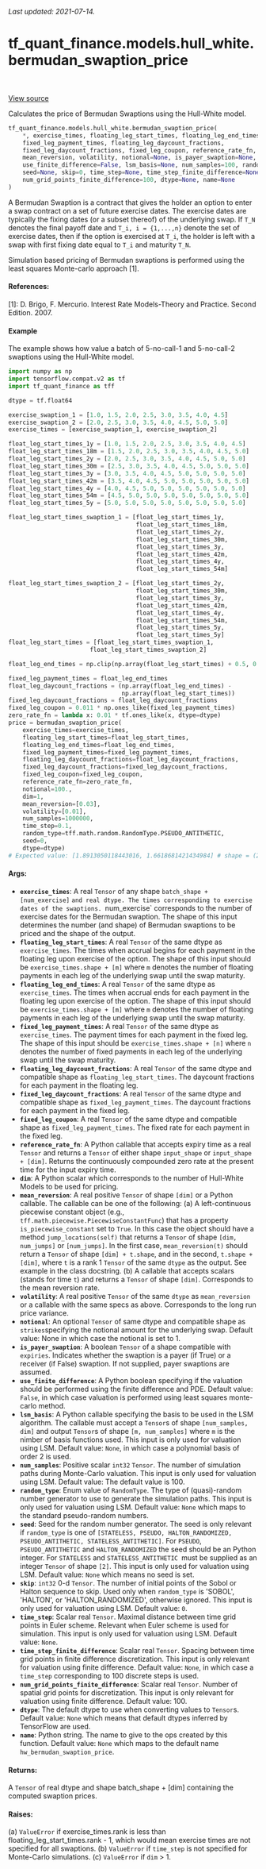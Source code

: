 <!--
This file is generated by a tool. Do not edit directly.
For open-source contributions the docs will be updated automatically.
-->

*Last updated: 2021-07-14.*

<div itemscope itemtype="http://developers.google.com/ReferenceObject">
<meta itemprop="name" content="tf_quant_finance.models.hull_white.bermudan_swaption_price" />
<meta itemprop="path" content="Stable" />
</div>

# tf_quant_finance.models.hull_white.bermudan_swaption_price

<!-- Insert buttons and diff -->

<table class="tfo-notebook-buttons tfo-api" align="left">
</table>

<a target="_blank" href="https://github.com/google/tf-quant-finance/blob/master/tf_quant_finance/models/hull_white/swaption.py">View source</a>



Calculates the price of Bermudan Swaptions using the Hull-White model.

```python
tf_quant_finance.models.hull_white.bermudan_swaption_price(
    *, exercise_times, floating_leg_start_times, floating_leg_end_times,
    fixed_leg_payment_times, floating_leg_daycount_fractions,
    fixed_leg_daycount_fractions, fixed_leg_coupon, reference_rate_fn, dim,
    mean_reversion, volatility, notional=None, is_payer_swaption=None,
    use_finite_difference=False, lsm_basis=None, num_samples=100, random_type=None,
    seed=None, skip=0, time_step=None, time_step_finite_difference=None,
    num_grid_points_finite_difference=100, dtype=None, name=None
)
```



<!-- Placeholder for "Used in" -->

A Bermudan Swaption is a contract that gives the holder an option to enter a
swap contract on a set of future exercise dates. The exercise dates are
typically the fixing dates (or a subset thereof) of the underlying swap. If
`T_N` denotes the final payoff date and `T_i, i = {1,...,n}` denote the set
of exercise dates, then if the option is exercised at `T_i`, the holder is
left with a swap with first fixing date equal to `T_i` and maturity `T_N`.

Simulation based pricing of Bermudan swaptions is performed using the least
squares Monte-carlo approach [1].

#### References:
  [1]: D. Brigo, F. Mercurio. Interest Rate Models-Theory and Practice.
  Second Edition. 2007.

#### Example
The example shows how value a batch of 5-no-call-1 and 5-no-call-2
swaptions using the Hull-White model.

````python
import numpy as np
import tensorflow.compat.v2 as tf
import tf_quant_finance as tff

dtype = tf.float64

exercise_swaption_1 = [1.0, 1.5, 2.0, 2.5, 3.0, 3.5, 4.0, 4.5]
exercise_swaption_2 = [2.0, 2.5, 3.0, 3.5, 4.0, 4.5, 5.0, 5.0]
exercise_times = [exercise_swaption_1, exercise_swaption_2]

float_leg_start_times_1y = [1.0, 1.5, 2.0, 2.5, 3.0, 3.5, 4.0, 4.5]
float_leg_start_times_18m = [1.5, 2.0, 2.5, 3.0, 3.5, 4.0, 4.5, 5.0]
float_leg_start_times_2y = [2.0, 2.5, 3.0, 3.5, 4.0, 4.5, 5.0, 5.0]
float_leg_start_times_30m = [2.5, 3.0, 3.5, 4.0, 4.5, 5.0, 5.0, 5.0]
float_leg_start_times_3y = [3.0, 3.5, 4.0, 4.5, 5.0, 5.0, 5.0, 5.0]
float_leg_start_times_42m = [3.5, 4.0, 4.5, 5.0, 5.0, 5.0, 5.0, 5.0]
float_leg_start_times_4y = [4.0, 4.5, 5.0, 5.0, 5.0, 5.0, 5.0, 5.0]
float_leg_start_times_54m = [4.5, 5.0, 5.0, 5.0, 5.0, 5.0, 5.0, 5.0]
float_leg_start_times_5y = [5.0, 5.0, 5.0, 5.0, 5.0, 5.0, 5.0, 5.0]

float_leg_start_times_swaption_1 = [float_leg_start_times_1y,
                                    float_leg_start_times_18m,
                                    float_leg_start_times_2y,
                                    float_leg_start_times_30m,
                                    float_leg_start_times_3y,
                                    float_leg_start_times_42m,
                                    float_leg_start_times_4y,
                                    float_leg_start_times_54m]

float_leg_start_times_swaption_2 = [float_leg_start_times_2y,
                                    float_leg_start_times_30m,
                                    float_leg_start_times_3y,
                                    float_leg_start_times_42m,
                                    float_leg_start_times_4y,
                                    float_leg_start_times_54m,
                                    float_leg_start_times_5y,
                                    float_leg_start_times_5y]
float_leg_start_times = [float_leg_start_times_swaption_1,
                       float_leg_start_times_swaption_2]

float_leg_end_times = np.clip(np.array(float_leg_start_times) + 0.5, 0.0, 5.0)

fixed_leg_payment_times = float_leg_end_times
float_leg_daycount_fractions = (np.array(float_leg_end_times) -
                                np.array(float_leg_start_times))
fixed_leg_daycount_fractions = float_leg_daycount_fractions
fixed_leg_coupon = 0.011 * np.ones_like(fixed_leg_payment_times)
zero_rate_fn = lambda x: 0.01 * tf.ones_like(x, dtype=dtype)
price = bermudan_swaption_price(
    exercise_times=exercise_times,
    floating_leg_start_times=float_leg_start_times,
    floating_leg_end_times=float_leg_end_times,
    fixed_leg_payment_times=fixed_leg_payment_times,
    floating_leg_daycount_fractions=float_leg_daycount_fractions,
    fixed_leg_daycount_fractions=fixed_leg_daycount_fractions,
    fixed_leg_coupon=fixed_leg_coupon,
    reference_rate_fn=zero_rate_fn,
    notional=100.,
    dim=1,
    mean_reversion=[0.03],
    volatility=[0.01],
    num_samples=1000000,
    time_step=0.1,
    random_type=tff.math.random.RandomType.PSEUDO_ANTITHETIC,
    seed=0,
    dtype=dtype)
# Expected value: [1.8913050118443016, 1.6618681421434984] # shape = (2,)
````

#### Args:


* <b>`exercise_times`</b>: A real `Tensor` of any shape `batch_shape + [num_exercise]`
  `and real dtype. The times corresponding to exercise dates of the
  swaptions. `num_exercise` corresponds to the number of exercise dates for
  the Bermudan swaption. The shape of this input determines the number (and
  shape) of Bermudan swaptions to be priced and the shape of the output.
* <b>`floating_leg_start_times`</b>: A real `Tensor` of the same dtype as
  `exercise_times`. The times when accrual begins for each payment in the
  floating leg upon exercise of the option. The shape of this input should
  be `exercise_times.shape + [m]` where `m` denotes the number of floating
  payments in each leg of the underlying swap until the swap maturity.
* <b>`floating_leg_end_times`</b>: A real `Tensor` of the same dtype as
  `exercise_times`. The times when accrual ends for each payment in the
  floating leg upon exercise of the option. The shape of this input should
  be `exercise_times.shape + [m]` where `m` denotes the number of floating
  payments in each leg of the underlying swap until the swap maturity.
* <b>`fixed_leg_payment_times`</b>: A real `Tensor` of the same dtype as
  `exercise_times`. The payment times for each payment in the fixed leg.
  The shape of this input should be `exercise_times.shape + [n]` where `n`
  denotes the number of fixed payments in each leg of the underlying swap
  until the swap maturity.
* <b>`floating_leg_daycount_fractions`</b>: A real `Tensor` of the same dtype and
  compatible shape as `floating_leg_start_times`. The daycount fractions
  for each payment in the floating leg.
* <b>`fixed_leg_daycount_fractions`</b>: A real `Tensor` of the same dtype and
  compatible shape as `fixed_leg_payment_times`. The daycount fractions
  for each payment in the fixed leg.
* <b>`fixed_leg_coupon`</b>: A real `Tensor` of the same dtype and compatible shape
  as `fixed_leg_payment_times`. The fixed rate for each payment in the
  fixed leg.
* <b>`reference_rate_fn`</b>: A Python callable that accepts expiry time as a real
  `Tensor` and returns a `Tensor` of either shape `input_shape` or
  `input_shape + [dim]`. Returns the continuously compounded zero rate at
  the present time for the input expiry time.
* <b>`dim`</b>: A Python scalar which corresponds to the number of Hull-White Models
  to be used for pricing.
* <b>`mean_reversion`</b>: A real positive `Tensor` of shape `[dim]` or a Python
  callable. The callable can be one of the following:
  (a) A left-continuous piecewise constant object (e.g.,
  `tff.math.piecewise.PiecewiseConstantFunc`) that has a property
  `is_piecewise_constant` set to `True`. In this case the object should
  have a method `jump_locations(self)` that returns a `Tensor` of shape
  `[dim, num_jumps]` or `[num_jumps]`. In the first case,
  `mean_reversion(t)` should return a `Tensor` of shape `[dim] + t.shape`,
  and in the second, `t.shape + [dim]`, where `t` is a rank 1 `Tensor` of
  the same `dtype` as the output. See example in the class docstring.
  (b) A callable that accepts scalars (stands for time `t`) and returns a
  `Tensor` of shape `[dim]`.
  Corresponds to the mean reversion rate.
* <b>`volatility`</b>: A real positive `Tensor` of the same `dtype` as
  `mean_reversion` or a callable with the same specs as above.
  Corresponds to the long run price variance.
* <b>`notional`</b>: An optional `Tensor` of same dtype and compatible shape as
  `strikes`specifying the notional amount for the underlying swap.
   Default value: None in which case the notional is set to 1.
* <b>`is_payer_swaption`</b>: A boolean `Tensor` of a shape compatible with `expiries`.
  Indicates whether the swaption is a payer (if True) or a receiver
  (if False) swaption. If not supplied, payer swaptions are assumed.
* <b>`use_finite_difference`</b>: A Python boolean specifying if the valuation should
  be performed using the finite difference and PDE.
  Default value: `False`, in which case valuation is performed using least
  squares monte-carlo method.
* <b>`lsm_basis`</b>: A Python callable specifying the basis to be used in the LSM
  algorithm. The callable must accept a `Tensor`s of shape
  `[num_samples, dim]` and output `Tensor`s of shape `[m, num_samples]`
  where `m` is the nimber of basis functions used. This input is only used
  for valuation using LSM.
  Default value: `None`, in which case a polynomial basis of order 2 is
  used.
* <b>`num_samples`</b>: Positive scalar `int32` `Tensor`. The number of simulation
  paths during Monte-Carlo valuation. This input is only used for valuation
  using LSM.
  Default value: The default value is 100.
* <b>`random_type`</b>: Enum value of `RandomType`. The type of (quasi)-random
  number generator to use to generate the simulation paths. This input is
  only used for valuation using LSM.
  Default value: `None` which maps to the standard pseudo-random numbers.
* <b>`seed`</b>: Seed for the random number generator. The seed is only relevant if
  `random_type` is one of
  `[STATELESS, PSEUDO, HALTON_RANDOMIZED, PSEUDO_ANTITHETIC,
    STATELESS_ANTITHETIC]`. For `PSEUDO`, `PSEUDO_ANTITHETIC` and
  `HALTON_RANDOMIZED` the seed should be an Python integer. For
  `STATELESS` and  `STATELESS_ANTITHETIC `must be supplied as an integer
  `Tensor` of shape `[2]`. This input is only used for valuation using LSM.
  Default value: `None` which means no seed is set.
* <b>`skip`</b>: `int32` 0-d `Tensor`. The number of initial points of the Sobol or
  Halton sequence to skip. Used only when `random_type` is 'SOBOL',
  'HALTON', or 'HALTON_RANDOMIZED', otherwise ignored. This input is only
  used for valuation using LSM.
  Default value: `0`.
* <b>`time_step`</b>: Scalar real `Tensor`. Maximal distance between time grid points
  in Euler scheme. Relevant when Euler scheme is used for simulation.
  This input is only used for valuation using LSM.
  Default value: `None`.
* <b>`time_step_finite_difference`</b>: Scalar real `Tensor`. Spacing between time
  grid points in finite difference discretization. This input is only
  relevant for valuation using finite difference.
  Default value: `None`, in which case a `time_step` corresponding to 100
  discrete steps is used.
* <b>`num_grid_points_finite_difference`</b>: Scalar real `Tensor`. Number of spatial
  grid points for discretization. This input is only relevant for valuation
  using finite difference.
  Default value: 100.
* <b>`dtype`</b>: The default dtype to use when converting values to `Tensor`s.
  Default value: `None` which means that default dtypes inferred by
  TensorFlow are used.
* <b>`name`</b>: Python string. The name to give to the ops created by this function.
  Default value: `None` which maps to the default name
  `hw_bermudan_swaption_price`.


#### Returns:

A `Tensor` of real dtype and shape  batch_shape + [dim] containing the
computed swaption prices.



#### Raises:

(a) `ValueError` if exercise_times.rank is less than
floating_leg_start_times.rank - 1, which would mean exercise times are not
specified for all swaptions.
(b) `ValueError` if `time_step` is not specified for Monte-Carlo
simulations.
(c) `ValueError` if `dim` > 1.
